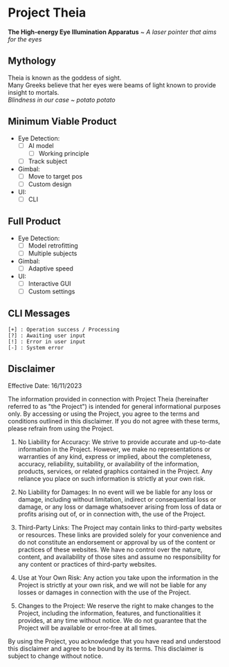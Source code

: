 # Project Theia
**The High-energy Eye Illumination Apparatus** ~ *A laser pointer that aims for the eyes*

## Mythology
Theia is known as the goddess of sight. <br>
Many Greeks believe that her eyes were beams of light known to provide insight to mortals. <br>
*Blindness in our case ~ potato potato*

## Minimum Viable Product
- Eye Detection:
    - [ ] AI model
        - [ ] Working principle
    - [ ] Track subject
- Gimbal:
    - [ ] Move to target pos
    - [ ] Custom design
- UI:
    - [ ] CLI

## Full Product
- Eye Detection:
    - [ ] Model retrofitting
    - [ ] Multiple subjects
- Gimbal:
    - [ ] Adaptive speed
- UI:
    - [ ] Interactive GUI
    - [ ] Custom settings

## CLI Messages
```
[+] : Operation success / Processing  
[?] : Awaiting user input
[!] : Error in user input
[-] : System error
```

## Disclaimer
Effective Date: 16/11/2023

The information provided in connection with Project Theia (hereinafter referred to as "the Project") is intended for general informational purposes only. By accessing or using the Project, you agree to the terms and conditions outlined in this disclaimer. If you do not agree with these terms, please refrain from using the Project.

1. No Liability for Accuracy: We strive to provide accurate and up-to-date information in the Project. However, we make no representations or warranties of any kind, express or implied, about the completeness, accuracy, reliability, suitability, or availability of the information, products, services, or related graphics contained in the Project. Any reliance you place on such information is strictly at your own risk.

2. No Liability for Damages: In no event will we be liable for any loss or damage, including without limitation, indirect or consequential loss or damage, or any loss or damage whatsoever arising from loss of data or profits arising out of, or in connection with, the use of the Project.

 3. Third-Party Links: The Project may contain links to third-party websites or resources. These links are provided solely for your convenience and do not constitute an endorsement or approval by us of the content or practices of these websites. We have no control over the nature, content, and availability of those sites and assume no responsibility for any content or practices of third-party websites.

4. Use at Your Own Risk: Any action you take upon the information in the Project is strictly at your own risk, and we will not be liable for any losses or damages in connection with the use of the Project.

5. Changes to the Project: We reserve the right to make changes to the Project, including the information, features, and functionalities it provides, at any time without notice. We do not guarantee that the Project will be available or error-free at all times.

By using the Project, you acknowledge that you have read and understood this disclaimer and agree to be bound by its terms. This disclaimer is subject to change without notice.
